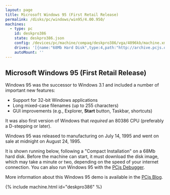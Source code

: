 ```yaml
---
layout: page
title: Microsoft Windows 95 (First Retail Release)
permalink: /disks/pc/windows/win95/4.00.950/
machines:
  - type: pc
    id: deskpro386
    state: deskpro386.json
    config: /devices/pc/machine/compaq/deskpro386/vga/4096kb/machine.xml
    drives: '[{name:"68Mb Hard Disk",type:4,path:"http://archive.pcjs.org/disks/pc/fixed/68mb/win95.json"}]'
    autoMount: ''
---
```


Microsoft Windows 95 (First Retail Release)
---

Windows 95 was the successor to Windows 3.1 and included a number of important new features:

 * Support for 32-bit Windows applications
 * Long mixed-case filenames (up to 255 characters)
 * GUI improvements (e.g., Explorer, **Start** button, Taskbar, shortcuts) 

It was also first version of Windows that *required* an 80386 CPU (preferably a D-stepping or later).

Windows 95 was released to manufacturing on July 14, 1995 and went on sale at midnight on August 24, 1995.

It is shown running below, following a "Compact Installation" on a 68Mb hard disk.  Before the machine can
start, it must download the disk image, which may take a minute or two, depending on the speed of your
internet connection.  You can also run Windows 95 with the [PCjs Debugger](debugger/).

More information about this Windows 95 demo is available in the [PCjs Blog](/blog/2015/09/21/).

{% include machine.html id="deskpro386" %}
